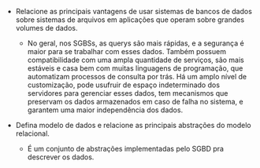 - Relacione as principais vantagens de usar sistemas de bancos de dados sobre sistemas de arquivos em aplicações que operam sobre grandes volumes de dados.
    - No geral, nos SGBSs, as querys são mais rápidas, e a segurança é maior para se trabalhar com esses dados. Também possuem compatibilidade com uma ampla quantidade de serviços, são mais estáveis e casa bem com muitas linguagens de programação, que automatizam processos de consulta por trás. Há um amplo nível de customização, pode usufruir de espaço indeterminado dos servidores para gerenciar esses dados, tem mecanismos que preservam os dados armazenados em caso de falha no sistema, e garantem uma maior independência dos dados.

- Defina modelo de dados e relacione as principais abstrações do modelo relacional.
    - É um conjunto de abstrações implementadas pelo SGBD pra descrever os dados.